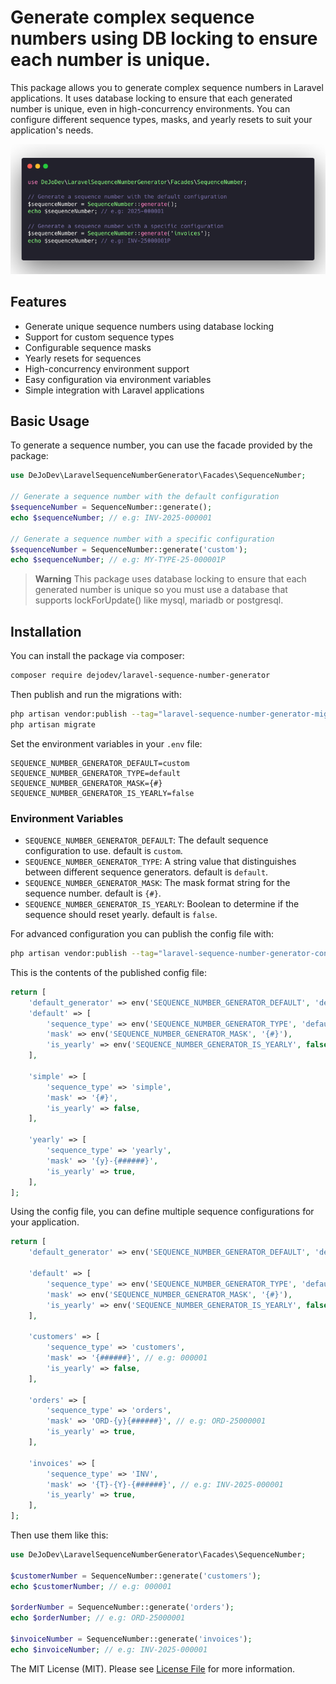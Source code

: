 # Generate complex sequence numbers using DB locking to ensure each number is unique.
This package allows you to generate complex sequence numbers in Laravel applications. 
It uses database locking to ensure that each generated number is unique, even in high-concurrency environments. 
You can configure different sequence types, masks, and yearly resets to suit your application's needs.

![Preview](img/preview.png)

## Features

- Generate unique sequence numbers using database locking
- Support for custom sequence types
- Configurable sequence masks
- Yearly resets for sequences
- High-concurrency environment support
- Easy configuration via environment variables
- Simple integration with Laravel applications

## Basic Usage

To generate a sequence number, you can use the facade provided by the package:

```php
use DeJoDev\LaravelSequenceNumberGenerator\Facades\SequenceNumber;

// Generate a sequence number with the default configuration
$sequenceNumber = SequenceNumber::generate();
echo $sequenceNumber; // e.g: INV-2025-000001 

// Generate a sequence number with a specific configuration
$sequenceNumber = SequenceNumber::generate('custom');
echo $sequenceNumber; // e.g: MY-TYPE-25-000001P
```

> **Warning** This package uses database locking to ensure that each generated number is unique so you must use a database that
supports lockForUpdate() like mysql, mariadb or postgresql.

## Installation

You can install the package via composer:
```bash
composer require dejodev/laravel-sequence-number-generator
```

Then publish and run the migrations with:
```bash
php artisan vendor:publish --tag="laravel-sequence-number-generator-migrations"
php artisan migrate
```

Set the environment variables in your `.env` file:

```dotenv
SEQUENCE_NUMBER_GENERATOR_DEFAULT=custom
SEQUENCE_NUMBER_GENERATOR_TYPE=default
SEQUENCE_NUMBER_GENERATOR_MASK={#}
SEQUENCE_NUMBER_GENERATOR_IS_YEARLY=false
```

### Environment Variables

- `SEQUENCE_NUMBER_GENERATOR_DEFAULT`: The default sequence configuration to use. default is `custom`.
- `SEQUENCE_NUMBER_GENERATOR_TYPE`: A string value that distinguishes between different sequence generators. default is `default`.
- `SEQUENCE_NUMBER_GENERATOR_MASK`: The mask format string for the sequence number. default is `{#}`.
- `SEQUENCE_NUMBER_GENERATOR_IS_YEARLY`: Boolean to determine if the sequence should reset yearly. default is `false`.

For advanced configuration you can publish the config file with:
```bash
php artisan vendor:publish --tag="laravel-sequence-number-generator-config"
```

This is the contents of the published config file:

```php
return [
    'default_generator' => env('SEQUENCE_NUMBER_GENERATOR_DEFAULT', 'default'),
    'default' => [
        'sequence_type' => env('SEQUENCE_NUMBER_GENERATOR_TYPE', 'default'),
        'mask' => env('SEQUENCE_NUMBER_GENERATOR_MASK', '{#}'),
        'is_yearly' => env('SEQUENCE_NUMBER_GENERATOR_IS_YEARLY', false),
    ],
    
    'simple' => [
        'sequence_type' => 'simple',
        'mask' => '{#}',
        'is_yearly' => false,
    ],
    
    'yearly' => [
        'sequence_type' => 'yearly',
        'mask' => '{y}-{######}',
        'is_yearly' => true,
    ],
];
```

Using the config file, you can define multiple sequence configurations for your application.
```php
return [
    'default_generator' => env('SEQUENCE_NUMBER_GENERATOR_DEFAULT', 'default'),

    'default' => [
        'sequence_type' => env('SEQUENCE_NUMBER_GENERATOR_TYPE', 'default'),
        'mask' => env('SEQUENCE_NUMBER_GENERATOR_MASK', '{#}'),
        'is_yearly' => env('SEQUENCE_NUMBER_GENERATOR_IS_YEARLY', false),
    ],
    
    'customers' => [
        'sequence_type' => 'customers',
        'mask' => '{######}', // e.g: 000001
        'is_yearly' => false,
    ],
    
    'orders' => [
        'sequence_type' => 'orders',
        'mask' => 'ORD-{y}{######}', // e.g: ORD-25000001
        'is_yearly' => true,
    ],
    
    'invoices' => [
        'sequence_type' => 'INV',
        'mask' => '{T}-{Y}-{######}', // e.g: INV-2025-000001
        'is_yearly' => true,
    ],
];
```
Then use them like this:
```php
use DeJoDev\LaravelSequenceNumberGenerator\Facades\SequenceNumber;

$customerNumber = SequenceNumber::generate('customers');
echo $customerNumber; // e.g: 000001

$orderNumber = SequenceNumber::generate('orders');
echo $orderNumber; // e.g: ORD-25000001

$invoiceNumber = SequenceNumber::generate('invoices');
echo $invoiceNumber; // e.g: INV-2025-000001
```

The MIT License (MIT). Please see [License File](LICENSE.md) for more information.

